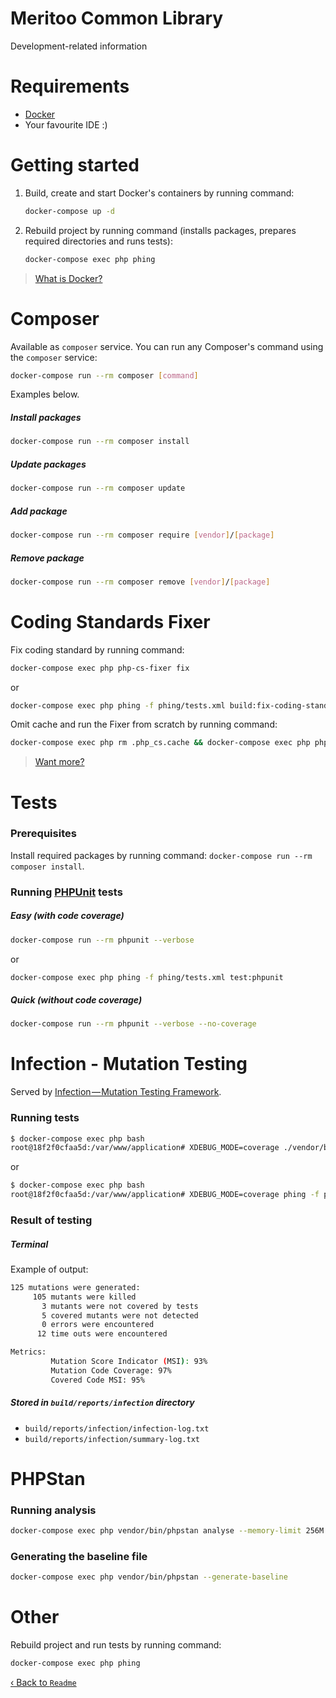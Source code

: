 # Meritoo Common Library

Development-related information

# Requirements

* [Docker](https://www.docker.com)
* Your favourite IDE :)

# Getting started

1. Build, create and start Docker's containers by running command:

    ```bash
    docker-compose up -d
    ```

2. Rebuild project by running command (installs packages, prepares required directories and runs tests):

   ```bash
   docker-compose exec php phing
   ```

> [What is Docker?](https://www.docker.com/what-docker)

# Composer

Available as `composer` service. You can run any Composer's command using the `composer` service:

```bash
docker-compose run --rm composer [command]
```

Examples below.

##### Install packages

```bash
docker-compose run --rm composer install
```

##### Update packages

```bash
docker-compose run --rm composer update
```

##### Add package

```bash
docker-compose run --rm composer require [vendor]/[package]
```

##### Remove package

```bash
docker-compose run --rm composer remove [vendor]/[package]
```

# Coding Standards Fixer

Fix coding standard by running command:

```bash
docker-compose exec php php-cs-fixer fix
```

or

```bash
docker-compose exec php phing -f phing/tests.xml build:fix-coding-standards
```

Omit cache and run the Fixer from scratch by running command:

```bash
docker-compose exec php rm .php_cs.cache && docker-compose exec php php-cs-fixer fix
```

> [Want more?](https://cs.sensiolabs.org)

# Tests

### Prerequisites

Install required packages by running command: `docker-compose run --rm composer install`.

### Running [PHPUnit](https://phpunit.de) tests

##### Easy (with code coverage)

```bash
docker-compose run --rm phpunit --verbose
```

or

```bash
docker-compose exec php phing -f phing/tests.xml test:phpunit
```

##### Quick (without code coverage)

```bash
docker-compose run --rm phpunit --verbose --no-coverage
```

# Infection - Mutation Testing

Served by [Infection — Mutation Testing Framework](https://infection.github.io).

### Running tests

```bash
$ docker-compose exec php bash
root@18f2f0cfaa5d:/var/www/application# XDEBUG_MODE=coverage ./vendor/bin/infection --threads=$(nproc)
```

or

```bash
$ docker-compose exec php bash
root@18f2f0cfaa5d:/var/www/application# XDEBUG_MODE=coverage phing -f phing/tests.xml test:infection
```

### Result of testing

##### Terminal

Example of output:

```bash
125 mutations were generated:
     105 mutants were killed
       3 mutants were not covered by tests
       5 covered mutants were not detected
       0 errors were encountered
      12 time outs were encountered

Metrics:
         Mutation Score Indicator (MSI): 93%
         Mutation Code Coverage: 97%
         Covered Code MSI: 95%
```

##### Stored in `build/reports/infection` directory

* `build/reports/infection/infection-log.txt`
* `build/reports/infection/summary-log.txt`

# PHPStan

### Running analysis

```bash
docker-compose exec php vendor/bin/phpstan analyse --memory-limit 256M
```

### Generating the baseline file

```bash
docker-compose exec php vendor/bin/phpstan --generate-baseline
```

# Other

Rebuild project and run tests by running command:

```bash
docker-compose exec php phing
```

[&lsaquo; Back to `Readme`](../README.md)
